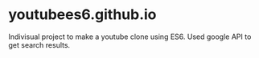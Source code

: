 # youtubees6.github.io

Indivisual project to make a youtube clone using ES6. Used google API to get search results.
